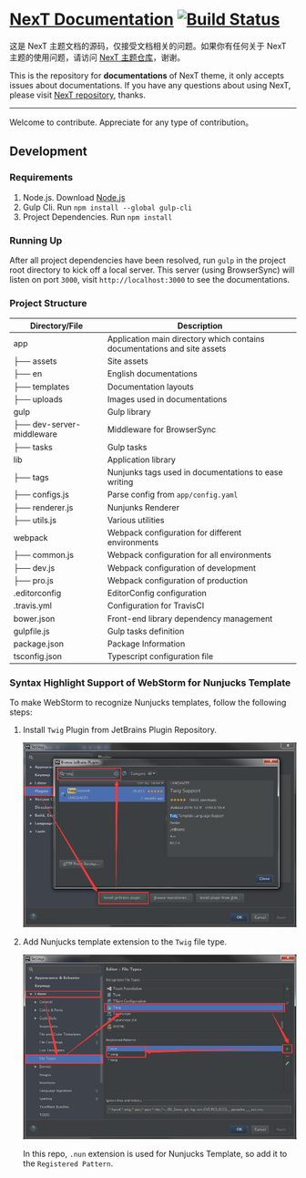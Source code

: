 # [NexT Documentation](http://theme-next.iissnan.com/) [![Build Status](https://travis-ci.org/iissnan/theme-next-docs.svg?branch=master)](https://travis-ci.org/iissnan/theme-next-docs)

这是 NexT 主题文档的源码，仅接受文档相关的问题。如果你有任何关于 NexT 主题的使用问题，请访问 [NexT 主题仓库](https://github.com/iissnan/hexo-theme-next)，谢谢。

This is the repository for **documentations** of NexT theme, it only accepts issues about documentations.
If you have any questions about using NexT, please visit [NexT repository](https://github.com/iissnan/hexo-theme-next), thanks.

----------

Welcome to contribute. Appreciate for any type of contribution。

## Development

### Requirements

1. Node.js. Download [Node.js](https://nodejs.org/en/download/)
2. Gulp Cli. Run `npm install --global gulp-cli`
3. Project Dependencies. Run `npm install`

### Running Up

After all project dependencies have been resolved, run `gulp` in the project root directory to kick off a local server. 
This server (using BrowserSync) will listen on port `3000`, visit `http://localhost:3000` to see the documentations.

### Project Structure

Directory/File | Description |
----------| ------------|
app       | Application main directory which contains documentations and site assets |
 ├── assets| Site assets |
 ├── en    | English documentations |
 ├── templates| Documentation layouts |
 ├── uploads | Images used in documentations |
gulp        | Gulp library |
 ├── dev-server-middleware | Middleware for BrowserSync |
 ├── tasks  | Gulp tasks |
lib         | Application library |
 ├── tags  | Nunjunks tags used in documentations to ease writing |
 ├── configs.js | Parse config from `app/config.yaml` | 
 ├── renderer.js | Nunjunks Renderer |
 ├── utils.js | Various utilities |
webpack     | Webpack configuration for different environments |
 ├── common.js | Webpack configuration for all environments |
 ├── dev.js | Webpack configuration of development |
 ├── pro.js | Webpack configuration of production |
.editorconfig | EditorConfig configuration |
.travis.yml  | Configuration for TravisCI |
bower.json   | Front-end library dependency management |
gulpfile.js  | Gulp tasks definition |
package.json | Package Information |
tsconfig.json | Typescript configuration file |

### Syntax Highlight Support of WebStorm for Nunjucks Template

To make WebStorm to recognize Nunjucks templates, follow the following steps:

1. Install `Twig` Plugin from JetBrains Plugin Repository.

    ![Install Twig Plugin](install-twig.png "Install Twig Plugin")
    
2. Add Nunjucks template extension to the `Twig` file type.

    ![Add File Type](install-twig-register.png "Add File Type")
    
    In this repo, `.nun` extension is used for Nunjucks Template, so add it to the `Registered Pattern`.
